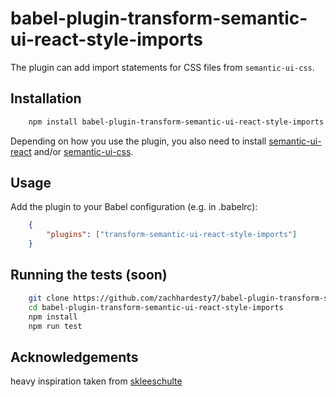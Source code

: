# babel-plugin-transform-semantic-ui-react-style-imports

The plugin can add import statements for CSS files from
`semantic-ui-css`.

## Installation

```bash
    npm install babel-plugin-transform-semantic-ui-react-style-imports --save-dev
```

Depending on how you use the plugin, you also need to install
[semantic-ui-react](https://www.npmjs.com/package/semantic-ui-react) and/or
[semantic-ui-css](https://www.npmjs.com/package/semantic-ui-css).

## Usage

Add the plugin to your Babel configuration (e.g. in .babelrc):

```json
    {
        "plugins": ["transform-semantic-ui-react-style-imports"]
    }
```

## Running the tests (soon)

```bash
    git clone https://github.com/zachhardesty7/babel-plugin-transform-semantic-ui-react-style-imports.git
    cd babel-plugin-transform-semantic-ui-react-style-imports
    npm install
    npm run test
```

## Acknowledgements

heavy inspiration taken from [skleeschulte](https://github.com/skleeschulte/babel-plugin-transform-semantic-ui-react-imports)